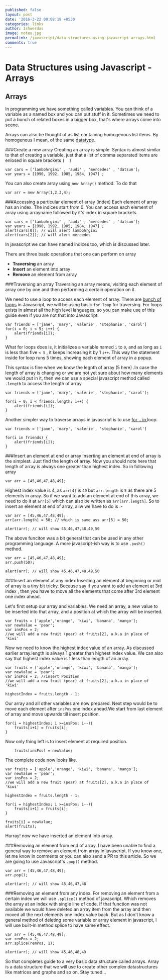 ```yaml
---
published: false
layout: post
date: '2016-3-22 00:08:19 +0530'
categories: links
author: Ishwerdas
image: notes.jpg
permalink: /javascript/data-structures-using-javascript-arrays.html
comments: true
---
```

# Data Structures using Javascript - Arrays 
## Arrays 

In programming we have something called variables. You can think of a variable as a named box and you can put stuff in it. Sometimes we need to put a bunch of related boxes in a bigger box, that's where arrays come into scene. 

Arrays can also be thought of as list containing homogenous list items. By homogenous I mean, of the same [datatype](https://developer.mozilla.org/en/docs/Web/JavaScript/Data_structures "datatype"). 

###Create a new array
Creating an array is simple. Syntax is almost similar to that of creating a variable, just that a list of comma separated items are enlosed in square brackets `[  ]`

```
var cars = ['lambohrgini' , 'audi' , 'mercedes' , 'datsun'];
var years = [1990, 1992, 1985, 1984, 1947] ;
```

You can also create array using `new Array()` method. To do that

```
var arr = new Array(1,2,3,4);
```

###Accessing a particular element of array (index)
Each element of array has an index. The indices start from 0.  You can access each element of array using arrayname followed by it's index in square brackets.
```
var cars = ['lambohrgini' , 'audi' , 'mercedes' , 'datsun'];
var years = [1990, 1992, 1985, 1984, 1947] ;
alert(cars[0]); // will alert lambohrgini
alert(cars[2]); // will alert mercedes
```
In javascript we can have named indices too, which is discussed later.

There are three basic operations that one can perform on array
- **Traversing** an array
- **Insert** an element into array
- **Remove** an element from array

###Traversing an array 
Traversing an array means, visiting each element of array one by one and then performing a certain operation on it. 

We need to use a loop to access each element of array. There are [bunch of loops](https://developer.mozilla.org/en-US/docs/Web/JavaScript/Guide/Loops_and_iteration "bunch of loops") in Javascript, we will be using basic `for loop` for traversing. For loops exists in almost all the high level languages, so you can make use of this guide even if you are not that into Javascript. 

```
var friends = ['jane', 'mary', 'valerie', 'stephanie', 'carol']
for(i = 0; i < 5; i++) {
    alert(friends[i]); 
}
```

What for loops does is, it initializes a variable named `i` to `0`, and as long as `i` is less than five `< 5` , it keeps increasing it by 1 `i++`. This way the statement inside for loop runs 5 times, showing each element of array in a popup. 

This syntax is fine when we know the legnth of array (5 here) .In case the length of array is changing or we are not yet sure about how many elements we would put in it, then we can use a special javascript method called `.length` to access the length of array.

```
var friends = ['jane', 'mary', 'valerie', 'stephanie', 'carol'];

for(i = 0; i < friends.length; i++) {
    alert(friends[i]); 
}
```

Another simpler way to traverse arrays in javascript is to use [for .. in ](https://developer.mozilla.org/en-US/docs/Web/JavaScript/Guide/Loops_and_iteration#for...in_statement "for .. in ")loop.

```
var friends = ['jane', 'mary', 'valerie', 'stephanie', 'carol']

for(i in friends) {
    alert(friends[i]); 
}
```

###Insert an element at end or array
Inserting an element at end of array is the simplest. Just find the length of array. Now you should note here that length of array is always one greater than highest index. So in following array
```
var arr = [45,46,47,48,49];
```
Highest index value is 4, as `arr[4]` is `49` but `arr.length` is `5` as there are 5 elements in array. So if we want to add an element at end of this array, we need to do it at `arr[5]` which can also be written as `arr[arr.length]`. So to insert an element at end of array, allw we have to do is :-

```
var arr = [45,46,47,48,49];
arr[arr.length] = 50; // which is same ass arr[5] = 50;

alert(arr); // will show 45,46,47,48,49,50 
```
The above funciton was a bit general that can be used in any other programming language. A more javascript-ish way is to use `.push()` method.

```
var arr = [45,46,47,48,49];
arr.push(50);

alert(arr); // will show 45,46,47,48,49,50 
```																					

###Insert an element at any index
Inserting an element at beginning or mid of array is a tiny bit tricky. Because say if you want to add an element at 3rd index , then you have to move all the elements that come after 3rd element one index ahead.

Let's first setup our array and variables. We need an array, a new value to be inserted into that array, and a position at which the array will be inserted. 

```
var fruits = ['apple','orange', 'kiwi', 'banana', 'mango'];
var newValue = 'pear';
var insPos = 2; 
//we will add a new fruit (pear) at fruits[2], a.k.a in place of 'kiwi'
```

Now we need to know the highest index value of an array. As discussed earlier array.length is always 1 greater than highest index value. We can also say that highest index value is 1 less than length of an array.

```
var fruits = ['apple','orange', 'kiwi', 'banana', 'mango'];
var newValue = 'pear';
var insPos = 2; //insert Position
//we will add a new fruit (pear) at fruits[2], a.k.a in place of 'kiwi'

highestIndex = fruits.length - 1;
```

Our array and all other variables are now prepared. Next step would be to move each element after `insPos` one index ahead.We start from last element of array and move upwards till insert position.
```
for(i = highestIndex; i >=insPos; i--){
    fruits[i+1] = fruits[i];
}
```
Now only thing left is to insert element at required position.

```
    fruits[insPos] = newValue;
```
The complete code now looks like.
```
var fruits = ['apple','orange', 'kiwi', 'banana', 'mango'];
var newValue = 'pear';
var insPos = 2; 
//we will add a new fruit (pear) at fruits[2], a.k.a in place of 'kiwi'

highestIndex = fruits.length - 1;

for(i = highestIndex; i >=insPos; i--){
    fruits[i+1] = fruits[i];
}

fruits[i] = newValue;
alert(fruits);
```
Hurray! now we have inserted an element into array.

###Removing an element from end of array. 
I have been unable to find a general way to remove an element from array in javascript. If you know one, let me know in comments or you can also send a PR to this article. So we are going to use Javascript's `.pop()` method. 

```
var arr = [45,46,47,48,49];
arr.pop();

alert(arr); // will show 45,46,47,48 
```		

###Removing an element from any index.
For removing an element from a certain index we will use `.splice()` method of javascript. Which removes the array at an index with single line of code. If that function was not available we would have deleted an array item from the array and then moved all the next elements one index value back. But as I don't know a general method of deleting some variable or array element in javascript, I will use built-in method splice to have same effect.

```
var arr = [45,46,47,48,49];
var remPos = 2;
arr.splice(remPos, 1);

alert(arr); // will show 45,46,48,49 
```
So that completes guide to a very basic data structure called arrays. Array is a data structure that we will use to create other complex datastructures like matrices and graphs and so on. Stay tuned...
